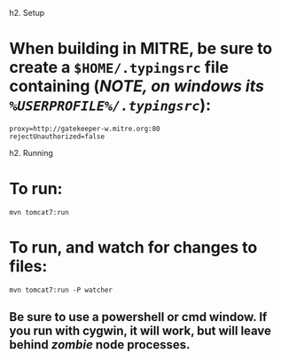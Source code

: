 h2. Setup

# When building in MITRE, be sure to create a `$HOME/.typingsrc` file containing (_NOTE, on windows its `%USERPROFILE%/.typingsrc`_):
```
proxy=http://gatekeeper-w.mitre.org:80
rejectUnauthorized=false

```

h2. Running

# To run:
```
mvn tomcat7:run
```

# To run, and watch for changes to files:
```
mvn tomcat7:run -P watcher
```
## Be sure to use a powershell or cmd window.  If you run with cygwin, it will work, but will leave behind _zombie_ node processes.

